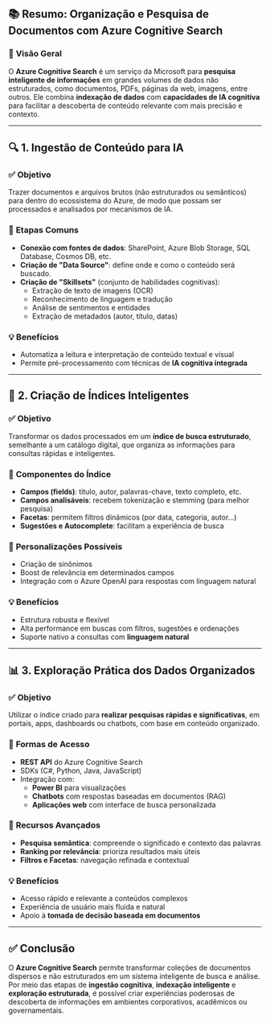 ## 📚 **Resumo: Organização e Pesquisa de Documentos com Azure Cognitive Search**

### 🧠 **Visão Geral**
O **Azure Cognitive Search** é um serviço da Microsoft para **pesquisa inteligente de informações** em grandes volumes de dados não estruturados, como documentos, PDFs, páginas da web, imagens, entre outros. Ele combina **indexação de dados** com **capacidades de IA cognitiva** para facilitar a descoberta de conteúdo relevante com mais precisão e contexto.

---

## 🔍 **1. Ingestão de Conteúdo para IA**

### ✅ **Objetivo**
Trazer documentos e arquivos brutos (não estruturados ou semânticos) para dentro do ecossistema do Azure, de modo que possam ser processados e analisados por mecanismos de IA.

### 🧩 **Etapas Comuns**
- **Conexão com fontes de dados**: SharePoint, Azure Blob Storage, SQL Database, Cosmos DB, etc.
- **Criação de "Data Source"**: define onde e como o conteúdo será buscado.
- **Criação de "Skillsets"** (conjunto de habilidades cognitivas):
  - Extração de texto de imagens (OCR)
  - Reconhecimento de linguagem e tradução
  - Análise de sentimentos e entidades
  - Extração de metadados (autor, título, datas)
  
### 💡 **Benefícios**
- Automatiza a leitura e interpretação de conteúdo textual e visual
- Permite pré-processamento com técnicas de **IA cognitiva integrada**

---

## 📇 **2. Criação de Índices Inteligentes**

### ✅ **Objetivo**
Transformar os dados processados em um **índice de busca estruturado**, semelhante a um catálogo digital, que organiza as informações para consultas rápidas e inteligentes.

### 🧩 **Componentes do Índice**
- **Campos (fields)**: título, autor, palavras-chave, texto completo, etc.
- **Campos analisáveis**: recebem tokenização e stemming (para melhor pesquisa)
- **Facetas**: permitem filtros dinâmicos (por data, categoria, autor...)
- **Sugestões e Autocomplete**: facilitam a experiência de busca

### 🔧 **Personalizações Possíveis**
- Criação de sinônimos
- Boost de relevância em determinados campos
- Integração com o Azure OpenAI para respostas com linguagem natural

### 💡 **Benefícios**
- Estrutura robusta e flexível
- Alta performance em buscas com filtros, sugestões e ordenações
- Suporte nativo a consultas com **linguagem natural**

---

## 📊 **3. Exploração Prática dos Dados Organizados**

### ✅ **Objetivo**
Utilizar o índice criado para **realizar pesquisas rápidas e significativas**, em portais, apps, dashboards ou chatbots, com base em conteúdo organizado.

### 🧩 **Formas de Acesso**
- **REST API** do Azure Cognitive Search
- SDKs (C#, Python, Java, JavaScript)
- Integração com:
  - **Power BI** para visualizações
  - **Chatbots** com respostas baseadas em documentos (RAG)
  - **Aplicações web** com interface de busca personalizada

### 🧠 **Recursos Avançados**
- **Pesquisa semântica**: compreende o significado e contexto das palavras
- **Ranking por relevância**: prioriza resultados mais úteis
- **Filtros e Facetas**: navegação refinada e contextual

### 💡 **Benefícios**
- Acesso rápido e relevante a conteúdos complexos
- Experiência de usuário mais fluida e natural
- Apoio à **tomada de decisão baseada em documentos**

---

## ✅ **Conclusão**
O **Azure Cognitive Search** permite transformar coleções de documentos dispersos e não estruturados em um sistema inteligente de busca e análise. Por meio das etapas de **ingestão cognitiva**, **indexação inteligente** e **exploração estruturada**, é possível criar experiências poderosas de descoberta de informações em ambientes corporativos, acadêmicos ou governamentais.
